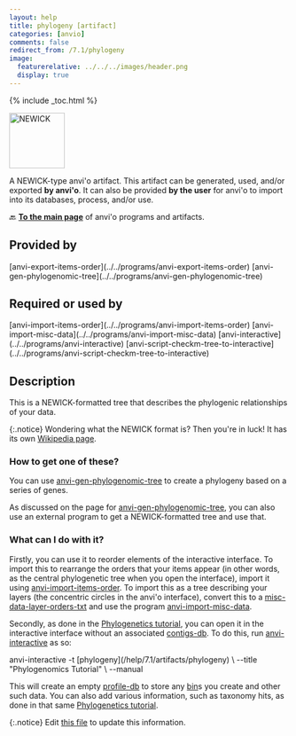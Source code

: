 ```yaml
---
layout: help
title: phylogeny [artifact]
categories: [anvio]
comments: false
redirect_from: /7.1/phylogeny
image:
  featurerelative: ../../../images/header.png
  display: true
---
```



{% include _toc.html %}


<img src="../../images/icons/NEWICK.png" alt="NEWICK" style="width:100px; border:none" />

A NEWICK-type anvi'o artifact. This artifact can be generated, used, and/or exported **by anvi'o**. It can also be provided **by the user** for anvi'o to import into its databases, process, and/or use.

🔙 **[To the main page](../../)** of anvi'o programs and artifacts.

## Provided by


<p style="text-align: left" markdown="1"><span class="artifact-p">[anvi-export-items-order](../../programs/anvi-export-items-order)</span> <span class="artifact-p">[anvi-gen-phylogenomic-tree](../../programs/anvi-gen-phylogenomic-tree)</span></p>


## Required or used by


<p style="text-align: left" markdown="1"><span class="artifact-r">[anvi-import-items-order](../../programs/anvi-import-items-order)</span> <span class="artifact-r">[anvi-import-misc-data](../../programs/anvi-import-misc-data)</span> <span class="artifact-r">[anvi-interactive](../../programs/anvi-interactive)</span> <span class="artifact-r">[anvi-script-checkm-tree-to-interactive](../../programs/anvi-script-checkm-tree-to-interactive)</span></p>


## Description

This is a NEWICK-formatted tree that describes the phylogenic relationships of your data. 

{:.notice}
Wondering what the NEWICK format is? Then you're in luck! It has its own [Wikipedia page](https://en.wikipedia.org/wiki/Newick_format).

### How to get one of these? 

You can use <span class="artifact-n">[anvi-gen-phylogenomic-tree](/help/7.1/programs/anvi-gen-phylogenomic-tree)</span> to create a phylogeny based on a series of genes. 

As discussed on the page for <span class="artifact-n">[anvi-gen-phylogenomic-tree](/help/7.1/programs/anvi-gen-phylogenomic-tree)</span>, you can also use an external program to get a NEWICK-formatted tree and use that. 

### What can I do with it? 

Firstly, you can use it to reorder elements of the interactive interface. To import this to rearrange the orders that your items appear (in other words, as the central phylogenetic tree when you open the interface), import it using <span class="artifact-n">[anvi-import-items-order](/help/7.1/programs/anvi-import-items-order)</span>. To import this as a tree describing your layers (the concentric circles in the anvi'o interface), convert this to a <span class="artifact-n">[misc-data-layer-orders-txt](/help/7.1/artifacts/misc-data-layer-orders-txt)</span> and use the program <span class="artifact-n">[anvi-import-misc-data](/help/7.1/programs/anvi-import-misc-data)</span>.

Secondly, as done in the [Phylogenetics tutorial](http://merenlab.org/2017/06/07/phylogenomics/#working-with-fasta-files), you can open it in the interactive interface without an associated <span class="artifact-n">[contigs-db](/help/7.1/artifacts/contigs-db)</span>. To do this, run <span class="artifact-n">[anvi-interactive](/help/7.1/programs/anvi-interactive)</span> as so:

<div class="codeblock" markdown="1">
anvi&#45;interactive &#45;t <span class="artifact&#45;n">[phylogeny](/help/7.1/artifacts/phylogeny)</span> \
                 &#45;&#45;title "Phylogenomics Tutorial" \
                 &#45;&#45;manual
</div>

This will create an empty <span class="artifact-n">[profile-db](/help/7.1/artifacts/profile-db)</span> to store any <span class="artifact-n">[bin](/help/7.1/artifacts/bin)</span>s you create and other such data. You can also add various information, such as taxonomy hits, as done in that same [Phylogenetics tutorial](http://merenlab.org/2017/06/07/phylogenomics/#working-with-fasta-files). 


{:.notice}
Edit [this file](https://github.com/merenlab/anvio/tree/master/anvio/docs/artifacts/phylogeny.md) to update this information.

